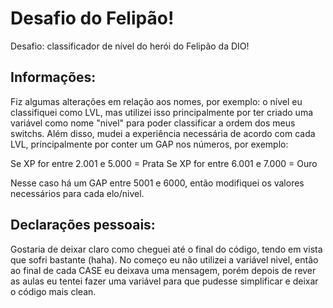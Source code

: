 # Desafio do Felipão!

Desafio: classificador de nível do herói do Felipão da DIO!

## Informações:

Fiz algumas alterações em relação aos nomes, por exemplo: o nível eu classifiquei como LVL, mas utilizei isso principalmente por ter criado uma variável como nome "nivel" para poder classificar a ordem dos meus switchs. Além disso, mudei a experiência necessária de acordo com cada LVL, principalmente por conter um GAP nos números, por exemplo:

Se XP for entre 2.001 e 5.000 = Prata
Se XP for entre 6.001 e 7.000 = Ouro

Nesse caso há um GAP entre 5001 e 6000, então modifiquei os valores necessários para cada elo/nivel.

## Declarações pessoais:

Gostaria de deixar claro como cheguei até o final do código, tendo em vista que sofri bastante (haha). No começo eu não utilizei a variável nivel, então ao final de cada CASE eu deixava uma mensagem, porém depois de rever as aulas eu tentei fazer uma variável para que pudesse simplificar e deixar o código mais clean.
